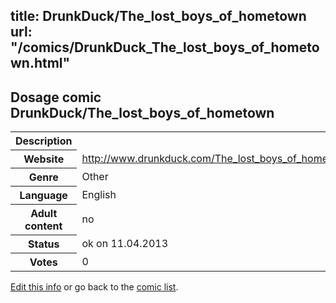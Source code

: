 title: DrunkDuck/The_lost_boys_of_hometown
url: "/comics/DrunkDuck_The_lost_boys_of_hometown.html"
---
Dosage comic DrunkDuck/The_lost_boys_of_hometown
-----------------------------------------

<table class="comicinfo">
<tr>
<th>Description</th><td></td>
</tr>
<tr>
<th>Website</th><td><a href="http://www.drunkduck.com/The_lost_boys_of_hometown/">http://www.drunkduck.com/The_lost_boys_of_hometown/</a></td>
</tr>
<tr>
<th>Genre</th><td>Other</td>
</tr>
<tr>
<th>Language</th><td>English</td>
</tr>
<tr>
<th>Adult content</th><td>no</td>
</tr>
<tr>
<th>Status</th><td>ok on 11.04.2013</td>
</tr>
<tr>
<th>Votes</th><td>0</div></td>
</tr>
</table>

[Edit this info](/comics/DrunkDuck_The_lost_boys_of_hometown_edit.html) or go back to the [comic list](../comic-index.html).
